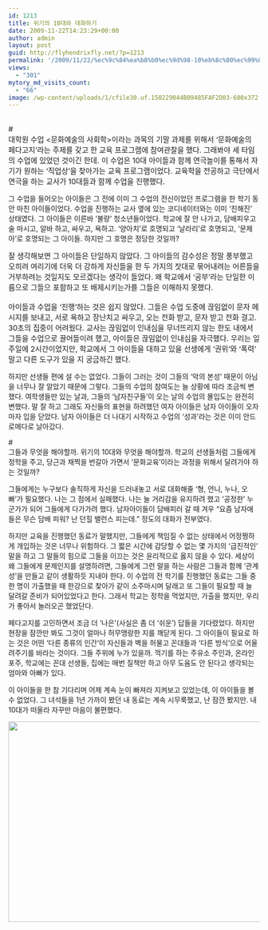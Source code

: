 ```yaml
---
id: 1213
title: 위기의 10대와 대화하기
date: 2009-11-22T14:23:29+00:00
author: admin
layout: post
guid: http://flyhendrixfly.net/?p=1213
permalink: '/2009/11/22/%ec%9c%84%ea%b8%b0%ec%9d%98-10%eb%8c%80%ec%99%80-%eb%8c%80%ed%99%94%ed%95%98%ea%b8%b0/'
views:
  - "301"
mytory_md_visits_count:
  - "66"
image: /wp-content/uploads/1/cfile30.uf.150229044B09485FAF2D03-600x372.jpg
---
```

<span style="font-size: 11pt;"><br /> #<br /> 대학원 수업 <문화예술의 사회학>이라는 과목의 기말 과제를 위해서 &#8216;문화예술의 페다고지&#8217;라는 주제를 갖고 한 교육 프로그램에 참여관찰을 했다. 그래봐야 세 타임의 수업에 있었던 것이긴 한데. 이 수업은 10대 아이들과 함께 연극놀이를 통해서 자기가 원하는 &#8216;직업상&#8217;을 찾아가는 교육 프로그램이었다. 교육학을 전공하고 극단에서 연극을 하는 교사가 10대들과 함께 수업을 진행했다.</p> 

<p>
  그 수업을 들어오는 아이들은 그 전에 이미 그 수업의 전신이었던 프로그램을 한 학기 동안 마친 아이들이었다. 수업을 진행하는 교사 옆에 있는 코디네이터와는 이미 &#8216;친해진&#8217; 상태였다. 그 아이들은 이른바 &#8216;불량&#8217; 청소년들이었다. 학교에 잘 안 나가고, 담배피우고 술 마시고, 알바 하고, 싸우고, 욕하고. &#8216;양아치&#8217;로 호명되고 &#8216;날라리&#8217;로 호명되고, &#8216;문제아&#8217;로 호명되는 그 아이들. 하지만 그 호명은 정당한 것일까?
</p>

<p>
  </span><span style="font-size: 11pt;">잘 생각해보면 그 아이들은 단일하지 않았다. 그 아이들의 감수성은 정말 풍부했고 오히려 여리기에 더욱 더 강하게 자신들을 한 두 가지의 잣대로 묶어내려는 어른들을 거부하려는 것일지도 모르겠다는 생각이 들었다. 왜 학교에서 &#8216;공부&#8217;라는 단일한 이름으로 그들으 포함하고 또 배제시키는가를 그들은 이해하지 못했다.</span><br /> <span style="font-size: 11pt;"><br /> 아이들과 수업을 &#8216;진행&#8217;하는 것은 쉽지 않았다. 그들은 수업 도중에 끊임없이 문자 메시지를 보내고, 서로 욕하고 장난치고 싸우고, 오는 전화 받고, 문자 받고 전화 걸고. 30초의 집중이 어려웠다. 교사는 끊임없이 인내심을 무너뜨리지 않는 한도 내에서 그들을 수업으로 끌어들이려 했고, 아이들은 끊임없이 인내심을 자극했다. 우리는 일 주일에 2시간이었지만, 학교에서 그 아이들을 대하고 있을 선생에게 &#8216;권위&#8217;와 &#8216;폭력&#8217; 말고 다른 도구가 있을 지 궁금하긴 했다.</p> 
  
  <p>
    하지만 선생들 편에 설 수는 없었다. 그들이 그러는 것이 그들의 &#8216;악의 본성&#8217; 때문이 아님을 너무나 잘 알았기 때문에 그렇다. 그들의 수업의 참여도는 늘 상황에 따라 조금씩 변했다. 여학생들만 있는 날과, 그들의 &#8216;남자친구들&#8217;이 오는 날의 수업의 몰입도는 완전히 변했다. 말 잘 하고 그래도 자신들의 표현을 하려했던 여자 아이들은 남자 아이들이 오자마자 입을 닫았다. 남자 아이들은 더 나대기 시작하고 수업의 &#8216;성과&#8217;라는 것은 이미 안드로메다로 날아갔다.
  </p>
  
  <p>
    #<br /> 그들과 무엇을 해야할까. 위기의 10대와 무엇을 해야할까. 학교의 선생들처럼 그들에게 정학을 주고, 당근과 채찍을 번갈아 가면서 &#8216;문화교육&#8217;이라는 과정을 위해서 달려가야 하는 것일까?
  </p>
  
  <p>
    그들에게는 누구보다 솔직하게 자신을 드러내놓고 서로 대화해줄 &#8216;형, 언니, 누나, 오빠&#8217;가 필요했다. 나는 그 점에서 실패했다. 나는 늘 거리감을 유지하려 했고 &#8216;공정한&#8217; 누군가가 되어 그들에게 다가가려 했다. 남자아이들이 담배피러 갈 때 겨우 &#8220;요즘 남자애들은 무슨 담배 피워? 난 던힐 밸런스 피는데.&#8221; 정도의 대화가 전부였다.
  </p>
  
  <p>
    하지만 교육을 진행했던 동료가 말했지만, 그들에게 책임질 수 없는 상태에서 어정쩡하게 개입하는 것은 너무나 위험하다. 그 짧은 시간에 감당할 수 없는 몇 가지의 &#8216;급진적인&#8217; 말을 하고 그 말들의 힘으로 그들을 이끄는 것은 윤리적으로 옳지 않을 수 있다. 세상이 왜 그들에게 문제인지를 설명하려면, 그들에게 그런 말을 하는 사람은 그들과 함께 &#8216;관계성&#8217;을 만들고 같이 생활하듯 지내야 한다. 이 수업의 전 학기를 진행했던 동료는 그들 중 한 명이 가출했을 때 한강으로 찾아가 같이 소주마시며 달래고 또 그들이 필요할 때 늘 달려갈 준비가 되어있었다고 한다. 그래서 학교는 정학을 먹었지만, 가출을 했지만, 우리가 좋아서 놀러오곤 했었단다.
  </p>
  
  <p>
    페다고지를 고민하면서 조금 더 &#8216;나은'(사실은 좀 더 &#8216;쉬운&#8217;) 답들을 기다렸었다. 하지만 현장을 잠깐만 봐도 그것이 얼마나 허무맹랑한 지를 깨닫게 된다. 그 아이들이 필요로 하는 것은 어떤 &#8216;다른 종류의 인간&#8217;이 자신들과 벽을 허물고 꼰대들과 &#8216;다른 방식&#8217;으로 어울려주기를 바라는 것이다. 그들 주위에 누가 있을까. 꺽기를 하는 주유소 주인과, 온라인 포주, 학교에는 꼰대 선생들, 집에는 매번 질책만 하고 아무 도움도 안 된다고 생각되는 엄마와 아빠가 있다.
  </p>
  
  <p>
    이 아이들을 한 참 기다리며 어제 계속 눈이 빠져라 지켜보고 있었는데, 이 아이들을 볼 수 없었다. 그 녀석들을 1년 가까이 봤던 내 동료는 계속 시무룩했고, 난 잠깐 봤지만. 내 10대가 떠올라 자꾸만 마음이 불편했다.
  </p>
  
  <p>
    <img src="http://submania.dothome.co.kr/wp-content/uploads/1/cfile30.uf.150229044B09485FAF2D03.jpg" class="aligncenter" width="600" height="401" alt="" filename="awaydays.jpg" filemime="image/jpeg" /><br /> </span>
  </p>